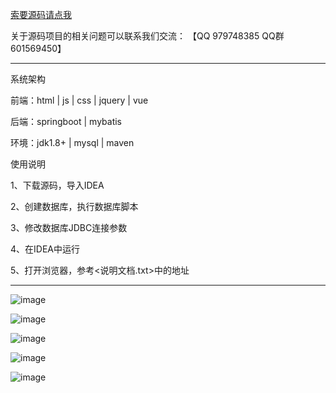 

[索要源码请点我](http://mp.weixin.qq.com/mp/appmsgalbum?__biz=MzkwMDY3MTY0Nw==&action=getalbum&album_id=3423120253595582465&scene=173&subscene=&sessionid=svr_dbd799d91a1&enterid=1713666527&from_msgid=&from_itemidx=&count=3&nolastread=1#wechat_redirect)

关于源码项目的相关问题可以联系我们交流： 【QQ 979748385 QQ群 601569450】 

***************************************************************

系统架构

前端：html | js | css | jquery | vue

后端：springboot | mybatis

环境：jdk1.8+ | mysql | maven

使用说明

1、下载源码，导入IDEA

2、创建数据库，执行数据库脚本

3、修改数据库JDBC连接参数

4、在IDEA中运行

5、打开浏览器，参考<说明文档.txt>中的地址

***************************************************************
![image](https://github.com/hjsdjko/wangshangchaoshi/assets/120558513/3eb66a07-f9bd-4045-a31e-78d146a39d91)

![image](https://github.com/hjsdjko/wangshangchaoshi/assets/120558513/062bfb57-b913-4c41-8031-de084f335ebe)

![image](https://github.com/hjsdjko/wangshangchaoshi/assets/120558513/631c8e50-1d2e-44f0-8a73-6a9698cd6ba0)

![image](https://github.com/hjsdjko/wangshangchaoshi/assets/120558513/966230cd-4468-4689-b13b-6cd6c86e64fa)

![image](https://github.com/hjsdjko/wangshangchaoshi/assets/120558513/25ebc167-424d-4b9e-8cb0-0f9afaa14f9f)
